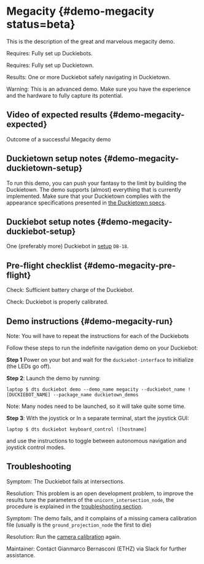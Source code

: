 # Megacity {#demo-megacity status=beta}

This is the description of the great and marvelous megacity demo.

<div class='requirements' markdown="1">

Requires: Fully set up Duckiebots.

Requires: Fully set up Duckietown.

Results: One or more Duckiebot safely navigating in Duckietown.

</div>

Warning: This is an advanced demo. Make sure you have the experience and the hardware to fully capture its potential.

## Video of expected results {#demo-megacity-expected}

<div figure-id="fig:demo_succeeded-megacity">
    <figcaption>Outcome of a successful Megacity demo
    </figcaption>
    <dtvideo src='vimeo:329612860'/>
</div>

## Duckietown setup notes {#demo-megacity-duckietown-setup}

To run this demo, you can push your fantasy to the limit by building the Duckietown. The demo supports (almost) everything that is currently implemented. Make sure that your Duckietown complies with the appearance specifications presented in [the Duckietown specs](+opmanual_duckietown#dt-ops-appearance-specifications).


## Duckiebot setup notes {#demo-megacity-duckiebot-setup}

One (preferably more) Duckiebot in [setup](#duckiebot-configurations) `DB-18`.

## Pre-flight checklist {#demo-megacity-pre-flight}

Check: Sufficient battery charge of the Duckiebot.

Check: Duckiebot is properly calibrated.

## Demo instructions {#demo-megacity-run}

Note: You will have to repeat the instructions for each of the Duckiebots

Follow these steps to run the indefinite navigation demo on your Duckiebot:

**Step 1** Power on your bot and wait for the `duckiebot-interface` to initialize (the LEDs go off).

**Step 2**: Launch the demo by running:

    laptop $ dts duckiebot demo --demo_name megacity --duckiebot_name ![DUCKIEBOT_NAME] --package_name duckietown_demos

Note: Many nodes need to be launched, so it will take quite some time.

**Step 3**: With the joystick or In a separate terminal, start the joystick GUI:

    laptop $ dts duckiebot keyboard_control ![hostname]

and use the instructions to toggle between autonomous navigation and joystick control modes.

## Troubleshooting

Symptom: The Duckiebot fails at intersections.

Resolution: This problem is an open development problem, to improve the results tune the parameters of the `unicorn_intersection_node`, the procedure is explained in the [troubleshooting section](#trouble-unicorn_intersection).

Symptom: The demo fails, and it complains of a missing camera calibration file (usually is the `ground_projection_node` the first to die)

Resolution: Run the [camera calibration](#camera-calib) again.

Maintainer: Contact Gianmarco Bernasconi (ETHZ) via Slack for further assistance.
